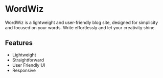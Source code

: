 
# WordWiz

WordWiz is a lightweight and user-friendly blog site, designed for simplicity and focused on your words. Write effortlessly and let your creativity shine.


## Features

- Lightweight
- Straightforward
- User Friendly UI
- Responsive

